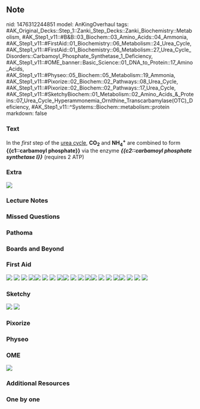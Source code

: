 ## Note
nid: 1476312244851
model: AnKingOverhaul
tags: #AK_Original_Decks::Step_1::Zanki_Step_Decks::Zanki_Biochemistry::Metabolism, #AK_Step1_v11::#B&B::03_Biochem::03_Amino_Acids::04_Ammonia, #AK_Step1_v11::#FirstAid::01_Biochemistry::06_Metabolism::24_Urea_Cycle, #AK_Step1_v11::#FirstAid::01_Biochemistry::06_Metabolism::27_Urea_Cycle_Disorders::Carbamoyl_Phosphate_Synthetase_1_Deficiency, #AK_Step1_v11::#OME_banner::Basic_Science::01_DNA_to_Protein::17_Amino_Acids, #AK_Step1_v11::#Physeo::05_Biochem::05_Metabolism::19_Ammonia, #AK_Step1_v11::#Pixorize::02_Biochem::02_Pathways::08_Urea_Cycle, #AK_Step1_v11::#Pixorize::02_Biochem::02_Pathways::17_Urea_Cycle, #AK_Step1_v11::#SketchyBiochem::01_Metabolism::02_Amino_Acids_&_Proteins::07_Urea_Cycle_Hyperammonemia_Ornithine_Transcarbamylase(OTC)_Deficiency, #AK_Step1_v11::^Systems::Biochem::metabolism::protein
markdown: false

### Text
<div>
  In the <i>first</i> step of the <u>urea cycle</u>,
  <b>CO</b><sub style="font-weight: bold;">2</sub> and
  <b>NH<sub>4</sub><sup>+</sup></b> are combined to form
  <b>{{c1::carbamoyl phosphate}}</b> via the enzyme <i style=
  "font-weight: bold;">{{c2::carbamoyl phosphate synthetase I}}</i>
  (requires 2 ATP)
</div>

### Extra
<img src="paste-609275470676282.jpg">

### Lecture Notes


### Missed Questions


### Pathoma


### Boards and Beyond


### First Aid
<img src="tmp5nlPaS.png"> <img src="tmprKyTak.png"> <img src=
"tmpljNfax.png"> <img src="tmpzLIWuH.png"><img src="tmp5nlPaS.png">
<img src="tmprKyTak.png"> <img src="tmpljNfax.png"> <img src=
"tmpzLIWuH.png"><img src="tmp5nlPaS.png"> <img src="tmprKyTak.png">
<img src="tmpljNfax.png"> <img src="tmpzLIWuH.png"><img src=
"tmp5nlPaS.png"> <img src="tmprKyTak.png"> <img src=
"tmpljNfax.png"> <img src="tmpzLIWuH.png"><img src="tmp5nlPaS.png">
<img src="tmprKyTak.png"> <img src="tmpljNfax.png"> <img src=
"tmpzLIWuH.png">

### Sketchy
<img src="Screen%20Shot%202021-01-07%20at%2015.17.18.jpg">
<img src="Screen%20Shot%202021-01-07%20at%2015.17.27.jpg">

### Pixorize


### Physeo


### OME
<div class="ome-widget">
  <a href=
  "https://onlinemeded.org/spa/dna-to-protein/amino-acids/acquire?ref=anki">
  <img src="_OME_AnkiFlashcards_Lesson_3.png"></a>
</div>

### Additional Resources


### One by one

